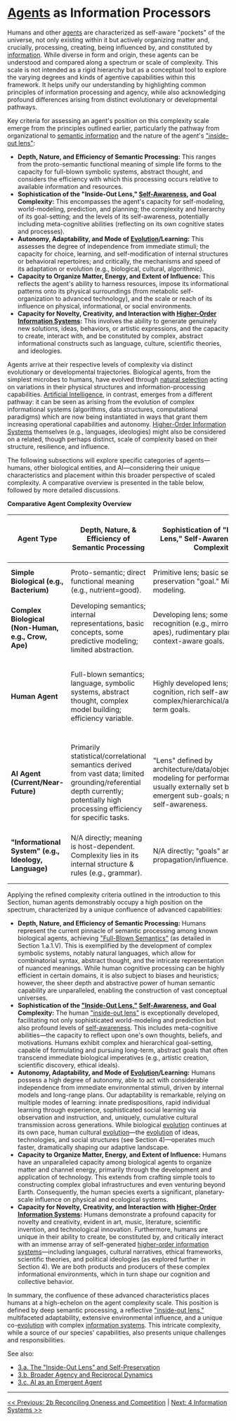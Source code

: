 # [Agents](glossary.md#agent) as Information Processors

Humans and other [agents](glossary.md#agent) are characterized as self-aware "pockets" of the universe, not only existing within it but actively organizing matter and, crucially, processing, creating, being influenced by, and constituted by [information](glossary.md#information). While diverse in form and origin, these agents can be understood and compared along a spectrum or scale of complexity. This scale is not intended as a rigid hierarchy but as a conceptual tool to explore the varying degrees and kinds of agentive capabilities within this framework. It helps unify our understanding by highlighting common principles of information processing and agency, while also acknowledging profound differences arising from distinct evolutionary or developmental pathways.

Key criteria for assessing an agent's position on this complexity scale emerge from the principles outlined earlier, particularly the pathway from organizational to [semantic information](glossary.md#semantic-information) and the nature of the agent's ["inside-out lens"](glossary.md#inside-out-lens):

- **Depth, Nature, and Efficiency of Semantic Processing:** This ranges from the proto-semantic functional meaning of simple life forms to the capacity for full-blown symbolic systems, abstract thought, and considers the efficiency with which this processing occurs relative to available information and resources.
- **Sophistication of the "Inside-Out Lens," [Self-Awareness](glossary.md#self-awareness), and Goal Complexity:** This encompasses the agent's capacity for self-modeling, world-modeling, prediction, and planning; the complexity and hierarchy of its goal-setting; and the levels of its self-awareness, potentially including meta-cognitive abilities (reflecting on its own cognitive states and processes).
- **Autonomy, Adaptability, and Mode of [Evolution](glossary.md#evolution)/Learning:** This assesses the degree of independence from immediate stimuli; the capacity for choice, learning, and self-modification of internal structures or behavioral repertoires; and critically, the mechanisms and speed of its adaptation or evolution (e.g., biological, cultural, algorithmic).
- **Capacity to Organize Matter, Energy, and Extent of Influence:** This reflects the agent's ability to harness resources, impose its informational patterns onto its physical surroundings (from metabolic self-organization to advanced technology), and the scale or reach of its influence on physical, informational, or social environments.
- **Capacity for Novelty, Creativity, and Interaction with [Higher-Order Information Systems](glossary.md#higher-order-information-systems):** This involves the ability to generate genuinely new solutions, ideas, behaviors, or artistic expressions, and the capacity to create, interact with, and be constituted by complex, abstract informational constructs such as language, culture, scientific theories, and ideologies.

Agents arrive at their respective levels of complexity via distinct evolutionary or developmental trajectories. Biological agents, from the simplest microbes to humans, have evolved through [natural selection](glossary.md#natural-selection) acting on variations in their physical structures and information-processing capabilities. [Artificial Intelligence](glossary.md#artificial-intelligence), in contrast, emerges from a different pathway: it can be seen as arising from the evolution of complex informational systems (algorithms, data structures, computational paradigms) which are now being instantiated in ways that grant them increasing operational capabilities and autonomy. [Higher-Order Information Systems](glossary.md#higher-order-information-systems) themselves (e.g., languages, ideologies) might also be considered on a related, though perhaps distinct, scale of complexity based on their structure, resilience, and influence.

The following subsections will explore specific categories of agents—humans, other biological entities, and AI—considering their unique characteristics and placement within this broader perspective of scaled complexity. A comparative overview is presented in the table below, followed by more detailed discussions.

**Comparative Agent Complexity Overview**

| Agent Type | Depth, Nature, & Efficiency of Semantic Processing | Sophistication of "Inside-Out Lens," Self-Awareness, & Goal Complexity | Autonomy, Adaptability, & Mode of Evolution/Learning | Capacity to Organize Matter, Energy, & Extent of Influence | Capacity for Novelty, Creativity, & Interaction with Higher-Order Info Systems |
| --- | --- | --- | --- | --- | --- |
| **Simple Biological (e.g., Bacterium)** | Proto-semantic; direct functional meaning (e.g., nutrient=good). | Primitive lens; basic self-preservation "goal." Minimal self-modeling. | Limited autonomy; genetic evolution, basic adaptation (e.g., mutation). | Localized metabolic organization of matter/energy. | Minimal novelty (random mutation). No interaction with higher systems. |
| **Complex Biological (Non-Human, e.g., Crow, Ape)** | Developing semantics; internal representations, basic concepts, some predictive modeling; limited abstraction. | Developing lens; some self-recognition (e.g., mirror test in apes), rudimentary planning, context-aware goals. | Increased autonomy; individual learning, some social learning; biological evolution. | Local environmental manipulation (e.g., nest building, tool use); limited energy organization beyond metabolism. | Some behavioral novelty, problem-solving. Rudimentary interaction with simple signaling systems. |
| **Human Agent** | Full-blown semantics; language, symbolic systems, abstract thought, complex model building; efficiency variable. | Highly developed lens; meta-cognition, rich self-awareness, complex/hierarchical/abstract/long-term goals. | High autonomy; rapid individual & social learning, cumulative cultural evolution, technological augmentation; slower biological evolution. | Significant global organization of matter/energy via technology; planetary-scale physical influence. | Profound novelty & creativity (art, science, tech). Creates, constituted by, & extensively interacts with complex symbolic/cultural higher-order information systems. |
| **AI Agent (Current/Near-Future)** | Primarily statistical/correlational semantics derived from vast data; limited grounding/referential depth currently; potentially high processing efficiency for specific tasks. | "Lens" defined by architecture/data/objectives; self-modeling for performance; goals usually externally set but can have emergent sub-goals; no biological self-awareness. | Varies greatly; can exhibit high task-specific autonomy; learns from data; rapid algorithmic/architectural evolution via human design & automated processes. | Primarily manipulates digital information; increasing capacity for direct physical influence via robotics/automation; potentially vast informational influence. | Can generate novel patterns/solutions within trained domains; potential for emergent creativity debated. Interacts with & built from human-generated info systems. |
| **"Informational System" (e.g., Ideology, Language)** | N/A directly; meaning is host-dependent. Complexity lies in its internal structure & rules (e.g., grammar). | N/A directly; "goals" are effective propagation/influence. | Evolves via variation, selection, transmission through hosts; cultural/memetic evolution. | Indirect influence by shaping host behavior, thereby organizing matter/energy (e.g., economies, cities). | Is a higher-order information system; novelty via mutation/recombination of ideas. |

Applying the refined complexity criteria outlined in the introduction to this Section, human agents demonstrably occupy a high position on the spectrum, characterized by a unique confluence of advanced capabilities:

- **Depth, Nature, and Efficiency of Semantic Processing:** Humans represent the current pinnacle of semantic processing among known biological agents, achieving ["Full-Blown Semantics"](glossary.md#full-blown-semantics) (as detailed in Section 1.a.1.V). This is exemplified by the development of complex symbolic systems, notably natural languages, which allow for combinatorial syntax, abstract thought, and the intricate representation of nuanced meanings. While human cognitive processing can be highly efficient in certain domains, it is also subject to biases and heuristics; however, the sheer depth and abstractive power of human semantic capability are unparalleled, enabling the construction of vast conceptual universes.
- **Sophistication of the ["Inside-Out Lens,"](glossary.md#inside-out-lens) [Self-Awareness](glossary.md#self-awareness), and Goal Complexity:** The human ["inside-out lens"](glossary.md#inside-out-lens) is exceptionally developed, facilitating not only sophisticated world-modeling and prediction but also profound levels of [self-awareness](glossary.md#self-awareness). This includes meta-cognitive abilities—the capacity to reflect upon one's own thoughts, beliefs, and motivations. Humans exhibit complex and hierarchical goal-setting, capable of formulating and pursuing long-term, abstract goals that often transcend immediate biological imperatives (e.g., artistic creation, scientific discovery, ethical ideals).
- **Autonomy, Adaptability, and Mode of [Evolution](glossary.md#evolution)/Learning:** Humans possess a high degree of autonomy, able to act with considerable independence from immediate environmental stimuli, driven by internal models and long-range plans. Our adaptability is remarkable, relying on multiple modes of learning: innate predispositions, rapid individual learning through experience, sophisticated social learning via observation and instruction, and, uniquely, cumulative cultural transmission across generations. While biological [evolution](glossary.md#evolution) continues at its own pace, human cultural [evolution](glossary.md#evolution)—the [evolution](glossary.md#evolution) of ideas, technologies, and social structures (see Section 4)—operates much faster, dramatically shaping our adaptive landscape.
- **Capacity to Organize Matter, Energy, and Extent of Influence:** Humans have an unparalleled capacity among biological agents to organize matter and channel energy, primarily through the development and application of technology. This extends from crafting simple tools to constructing complex global infrastructures and even venturing beyond Earth. Consequently, the human species exerts a significant, planetary-scale influence on physical and ecological systems.
- **Capacity for Novelty, Creativity, and Interaction with [Higher-Order Information Systems](glossary.md#higher-order-information-systems):** Humans demonstrate a profound capacity for novelty and creativity, evident in art, music, literature, scientific invention, and technological innovation. Furthermore, humans are unique in their ability to create, be constituted by, and critically interact with an immense array of self-generated [higher-order information systems](glossary.md#higher-order-information-systems)—including languages, cultural narratives, ethical frameworks, scientific theories, and political ideologies (as explored further in Section 4). We are both products and producers of these complex informational environments, which in turn shape our cognition and collective behavior.

In summary, the confluence of these advanced characteristics places humans at a high-echelon on the agent complexity scale. This position is defined by deep semantic processing, a reflective ["inside-out lens,"](glossary.md#inside-out-lens) multifaceted adaptability, extensive environmental influence, and a unique co-[evolution](glossary.md#evolution) with complex [information systems](glossary.md#information-system). This intricate complexity, while a source of our species' capabilities, also presents unique challenges and responsibilities.

See also:
- [3.a. The "Inside-Out Lens" and Self-Preservation](3a-inside-out-lens-self-preservation.md)
- [3.b. Broader Agency and Reciprocal Dynamics](3b-broader-agency-reciprocal-dynamics.md)
- [3.c. AI as an Emergent Agent](3c-ai-emergent-agent.md)

---

[<< Previous: 2b Reconciling Oneness and Competition](2b-reconciling-oneness-and-competition.md) | [Next: 4 Information Systems >>](4-information-systems.md)